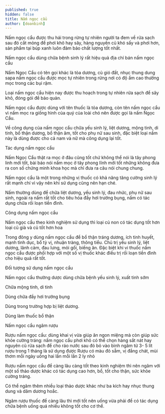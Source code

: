 ```yaml
---
published: true
hidden: false
title: Nấm ngọc cẩu
author: [doanbinh]
---
```


Nấm ngọc cẩu được thu hái trong rừng tự nhiên người ta đem về rửa sạch sau đó cắt mỏng để phơi khô hay sây, hàng nguyên củ khó sấy và phơi hơn, sản phẩm tại búp xanh luôn đảm bảo chất lượng tốt nhất.

Nấm ngọc cẩu dùng chữa bệnh sinh lý rất hiệu quả địa chỉ bán nấm ngọc cẩu

Nấm Ngọc Cẩu có tên gọi khác là tỏa dương, củ gió đất, nhục thung dung sapa nấm ngọc cẩu được mọc tự nhiên trong rừng nơi có độ ẩm cao thường mọc trong các bụi rậm.

Loại nấm ngọc cẩu hiện nay được thu hoạch trong tự nhiên rửa sạch để sây khô, đóng gói để bảo quản.

Nấm ngọc cẩu được dùng với tên thuốc là tỏa dương, còn tên nấm ngọc cẩu vì nấm mọc ra giống hình của quý của loài chó nên được gọi là nấm Ngọc Cẩu.

Về công dụng của nấm ngọc cẩu chữa yếu sinh lý, liệt dương, mộng tinh, di tinh, bổ thận dương, bổ thận âm, tốt cho phụ nữ sau sinh, đặc biệt loại nấm này là dùng được cho cả nam và nữ mà công dụng lại tốt.

Tác dụng nấm ngọc cẩu

Nấm Ngọc Cẩu thật ra mọc ở đâu cũng tốt chứ không thể nói là tây phong linh mới tốt, bài báo nói nấm mọc ở tây phong lĩnh mới tốt những không đưa ra con số chứng minh khoa học mà chỉ đưa ra câu nói chung chung.

Nấm ngọc cẩu là một trong những vị thuốc có khả năng tăng cường sinh lý rất mạnh chí vì vậy nên khi sử dụng cũng nên hạn ché.

Nấm thường dùng để chữa liệt dương, yếu sinh lý, đau nhức, phụ nữ sau sinh, ngoài ra nấm rất tốt cho tiêu hóa đầy hơi trướng bụng, nấm có tác dụng chữa rối loạn tiền đình.

Công dụng nấm ngọc cẩu

Nấm ngọc cẩu theo kinh nghiệm sử dụng thì loại củ non có tác dụng tốt hơn loại củ già và củ tốt hơn hoa

Trong đông y dùng nấm ngọc cẩu để bổ thận tráng dương, ích tinh huyết, mạnh tình dục, bổ tỳ vị, nhuận tràng, thông tiểu. Chủ trị yếu sinh lý, liệt dương, lãnh cảm, đau lưng, mỏi gối, biếng ăn. Đặc biệt khi vi thuốc nấm ngọc cẩu được phối hợp với một số vị thuốc khác điều trị rối loạn tiền đình cho hiệu quả rất tốt. 

Đối tượng sử dụng nấm ngọc cẩu

Nấm ngọc cẩu thường dược dùng chữa bệnh yếu sinh lý, xuất tinh sớm

Chữa mộng tinh, di tinh

Dùng chữa đầy hơi trướng bụng

Dùng trong trường hợp bị liệt dương.

Dùng làm thuốc bổ thận

Nấm ngọc cẩu ngâm rượu 

Rượu nấm ngọc cẩu: dùng khai vị vừa giúp ăn ngon miệng mà còn giúp sức khỏe cường tráng: nấm ngọc cẩu phơi khô có thể chọn hàng sắt nát hay nguyên củ rửa sạch để cho ráo nước sau đó bỏ vào bình ngâm từ 3- 5 lít rượu trong 1 tháng là sử dụng được  Rượu có màu đỏ sẫm, vị đắng chát, mùi thơm mỗi ngày uống hai lần mỗi lần 2 ly nhỏ

Rượu nấm ngọc cẩu để càng lâu càng tốt theo kinh nghiệm thì nên ngâm với một số thảo dược khác có tác dụng cao hơn, bổ, tốt cho thận, sức khỏe cường tráng.

Có thể ngâm thêm nhiều loại thảo dược khác như ba kích hay nhục thung dung và dâm dương hoắc.

Ngâm rượu thuốc để càng lâu thì mới tốt nên uống vừa phải để có tác dụng chữa bệnh uống quá nhiều không tốt cho cơ thể.